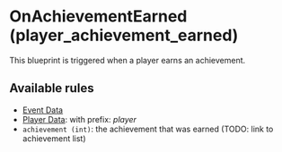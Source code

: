 # OnAchievementEarned (player_achievement_earned)

This blueprint is triggered when a player earns an achievement.

## Available rules

- [Event Data](GlobalEventData.md)
- [Player Data](GlobalPlayerData.md): with prefix: *player*
- `achievement (int)`: the achievement that was earned (TODO: link to achievement list)
